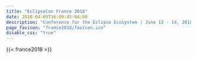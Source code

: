 ```yaml
---
title: "EclipseCon France 2018"
date: 2018-04-05T16:09:45-04:00
description: "Conference for the Eclipse Ecosystem | June 13 - 14, 2018 | Toulouse, France"
page_favicon: "france2018/favicon.ico"
disable_css: "true"
---
```


{{< france2018 >}}
